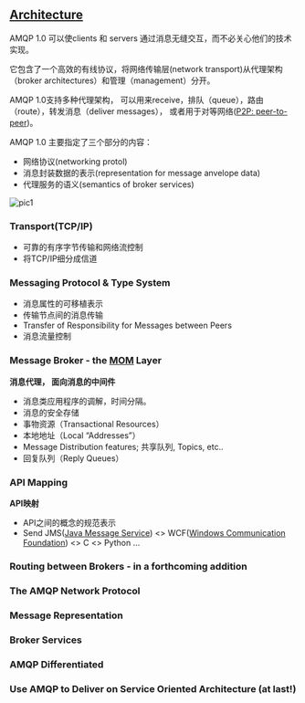 ## [Architecture](http://www.amqp.org/product/architecture)

AMQP 1.0 可以使clients 和 servers 通过消息无缝交互，而不必关心他们的技术实现。

它包含了一个高效的有线协议，将网络传输层(network transport)从代理架构（broker architectures）和管理（management）分开。

AMQP 1.0支持多种代理架构， 可以用来receive，排队（queue），路由（route），转发消息（deliver messages）， 或者用于对等网络([P2P: peer-to-peer](http://blog.csdn.net/g_brightboy/article/details/22089653))。

AMQP 1.0 主要指定了三个部分的内容：

* 网络协议(networking protol)
* 消息封装数据的表示(representation for message anvelope data)
* 代理服务的语义(semantics of broker services)


![pic1](http://www.amqp.org/sites/amqp.org/files/styles/large/public/capabilities.png)

### Transport(TCP/IP)

* 可靠的有序字节传输和网络流控制
* 将TCP/IP细分成信道

### Messaging Protocol & Type System

* 消息属性的可移植表示
* 传输节点间的消息传输
* Transfer of Responsibility for Messages between Peers
* 消息流量控制

### Message Broker - the [MOM](http://www.baike.com/wiki/MOM%5B%E5%88%86%E5%B8%83%E5%BC%8F%E7%B3%BB%E7%BB%9F%E7%9A%84%E9%9B%86%E6%88%90%5D&prd=jinshan) Layer

**消息代理， 面向消息的中间件**

* 消息类应用程序的调解，时间分隔。
* 消息的安全存储
* 事物资源（Transactional Resources）
* 本地地址（Local “Addresses”）
* Message Distribution features; 共享队列, Topics, etc..
* 回复队列（Reply Queues）

### API Mapping

**API映射**

* API之间的概念的规范表示
* Send JMS([Java Message Service](http://baike.baidu.com/link?url=lJPiiYInqe0kR_hWhJkBkaDnIu0J2RSmDJNqDBUju9sGQcKmoH3NE_nzUCqqbuq-sGE59GWa8Lsqv5EgYhCLX_)) <> WCF([Windows Communication Foundation](http://www.baike.com/wiki/wcf)) <> C <> Python …

### Routing between Brokers - in a forthcoming addition



### The AMQP Network Protocol

### Message Representation

### Broker Services

### AMQP Differentiated

### Use AMQP to Deliver on Service Oriented Architecture (at last!)





